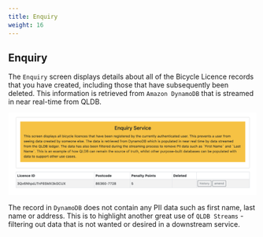 ```yaml
---
title: Enquiry
weight: 16
---
```


## Enquiry

The `Enquiry` screen displays details about all of the Bicycle Licence records that you have created, including those that have subsequently been deleted. This information is retrieved from `Amazon DynamoDB` that is streamed in near real-time from QLDB.

![QLDB Demo Enquiry](./images/qldbdemo-enquiry.png)

The record in `DynamoDB` does not contain any PII data such as first name, last name or address. This is to highlight another great use of `QLDB Streams` - filtering out data that is not wanted or desired in a downstream service.
